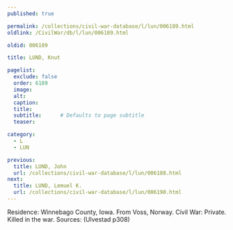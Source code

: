 ```yaml
---
published: true

permalink: /collections/civil-war-database/l/lun/006189.html
oldlink: /CivilWar/db/l/lun/006189.html

oldid: 006189

title: LUND, Knut

pagelist:
  exclude: false
  order: 6189
  image: 
  alt:
  caption:
  title:
  subtitle:      # Defaults to page subtitle
  teaser:

category: 
  - L 
  - LUN

previous:
  title: LUND, John
  url: /collections/civil-war-database/l/lun/006188.html  
next:
  title: LUND, Lemuel K.
  url: /collections/civil-war-database/l/lun/006190.html   
---
```

Residence: Winnebago County, Iowa. From Voss, Norway. Civil War: Private. Killed in the war. Sources: (Ulvestad p308)